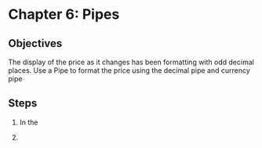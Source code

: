 # Chapter 6: Pipes

## Objectives

The display of the price as it changes has been formatting with odd decimal places.
Use a Pipe to format the price using the decimal pipe and currency pipe

## Steps

1. In the

2.
